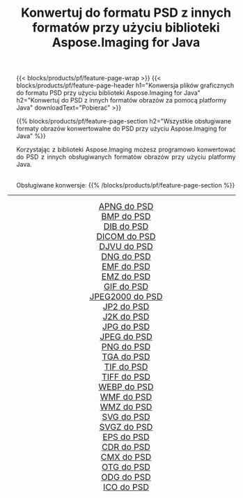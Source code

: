﻿---
title: Konwertuj do formatu PSD z innych formatów przy użyciu biblioteki Aspose.Imaging for Java 
weight: 3920
url: /pl/java/conversion/to/psd/ 
lang: pl
langdirlevel: 2
locales: zh-hans,ja,it,ru,de,es,fr,nl,id,lt,pl,pt,vi,tr,ko,zh-hant,ar,hi,th,sv,cs,uk,he
description: Za pomocą Aspose.Imaging możesz konwertować do PSD z innych formatów przy użyciu Javy
---

{{< blocks/products/pf/feature-page-wrap >}}
{{< blocks/products/pf/feature-page-header h1="Konwersja plików graficznych do formatu PSD przy użyciu biblioteki Aspose.Imaging for Java" h2="Konwertuj do PSD z innych formatów obrazów za pomocą platformy Java" downloadText="Pobierać" >}}


{{% blocks/products/pf/feature-page-section  h2="Wszystkie obsługiwane formaty obrazów konwertowalne do PSD przy użyciu Aspose.Imaging for Java" %}}
<p align=justify>Korzystając z biblioteki Aspose.Imaging możesz programowo konwertować do PSD z innych obsługiwanych formatów obrazów przy użyciu platformy Java.</p>
<br/>
Obsługiwane konwersje:
{{% /blocks/products/pf/feature-page-section %}}
<div class="container-fluid productfamilypage bg-gray">
    <div class="convertypes bg-gray agp-content section">
        <div class="container">
		<hr style="margin-left:-20px;"/>
		<div class="row other-converters" style="gap: 10px;font-size: 19px;text-align:center;">
		    <div class='col-md-2 other-converter remove-lp remove-rp'><a href="/imaging/pl/java/conversion/apng-to-psd/" style="padding:15px;">APNG do PSD</a></div>
<div class='col-md-2 other-converter remove-lp remove-rp'><a href="/imaging/pl/java/conversion/bmp-to-psd/" style="padding:15px;">BMP do PSD</a></div>
<div class='col-md-2 other-converter remove-lp remove-rp'><a href="/imaging/pl/java/conversion/dib-to-psd/" style="padding:15px;">DIB do PSD</a></div>
<div class='col-md-2 other-converter remove-lp remove-rp'><a href="/imaging/pl/java/conversion/dicom-to-psd/" style="padding:15px;">DICOM do PSD</a></div>
<div class='col-md-2 other-converter remove-lp remove-rp'><a href="/imaging/pl/java/conversion/djvu-to-psd/" style="padding:15px;">DJVU do PSD</a></div>
<div class='col-md-2 other-converter remove-lp remove-rp'><a href="/imaging/pl/java/conversion/dng-to-psd/" style="padding:15px;">DNG do PSD</a></div>
<div class='col-md-2 other-converter remove-lp remove-rp'><a href="/imaging/pl/java/conversion/emf-to-psd/" style="padding:15px;">EMF do PSD</a></div>
<div class='col-md-2 other-converter remove-lp remove-rp'><a href="/imaging/pl/java/conversion/emz-to-psd/" style="padding:15px;">EMZ do PSD</a></div>
<div class='col-md-2 other-converter remove-lp remove-rp'><a href="/imaging/pl/java/conversion/gif-to-psd/" style="padding:15px;">GIF do PSD</a></div>
<div class='col-md-2 other-converter remove-lp remove-rp'><a href="/imaging/pl/java/conversion/jpeg2000-to-psd/" style="padding:15px;">JPEG2000 do PSD</a></div>
<div class='col-md-2 other-converter remove-lp remove-rp'><a href="/imaging/pl/java/conversion/jp2-to-psd/" style="padding:15px;">JP2 do PSD</a></div>
<div class='col-md-2 other-converter remove-lp remove-rp'><a href="/imaging/pl/java/conversion/j2k-to-psd/" style="padding:15px;">J2K do PSD</a></div>
<div class='col-md-2 other-converter remove-lp remove-rp'><a href="/imaging/pl/java/conversion/jpg-to-psd/" style="padding:15px;">JPG do PSD</a></div>
<div class='col-md-2 other-converter remove-lp remove-rp'><a href="/imaging/pl/java/conversion/jpeg-to-psd/" style="padding:15px;">JPEG do PSD</a></div>
<div class='col-md-2 other-converter remove-lp remove-rp'><a href="/imaging/pl/java/conversion/png-to-psd/" style="padding:15px;">PNG do PSD</a></div>
<div class='col-md-2 other-converter remove-lp remove-rp'><a href="/imaging/pl/java/conversion/tga-to-psd/" style="padding:15px;">TGA do PSD</a></div>
<div class='col-md-2 other-converter remove-lp remove-rp'><a href="/imaging/pl/java/conversion/tif-to-psd/" style="padding:15px;">TIF do PSD</a></div>
<div class='col-md-2 other-converter remove-lp remove-rp'><a href="/imaging/pl/java/conversion/tiff-to-psd/" style="padding:15px;">TIFF do PSD</a></div>
<div class='col-md-2 other-converter remove-lp remove-rp'><a href="/imaging/pl/java/conversion/webp-to-psd/" style="padding:15px;">WEBP do PSD</a></div>
<div class='col-md-2 other-converter remove-lp remove-rp'><a href="/imaging/pl/java/conversion/wmf-to-psd/" style="padding:15px;">WMF do PSD</a></div>
<div class='col-md-2 other-converter remove-lp remove-rp'><a href="/imaging/pl/java/conversion/wmz-to-psd/" style="padding:15px;">WMZ do PSD</a></div>
<div class='col-md-2 other-converter remove-lp remove-rp'><a href="/imaging/pl/java/conversion/svg-to-psd/" style="padding:15px;">SVG do PSD</a></div>
<div class='col-md-2 other-converter remove-lp remove-rp'><a href="/imaging/pl/java/conversion/svgz-to-psd/" style="padding:15px;">SVGZ do PSD</a></div>
<div class='col-md-2 other-converter remove-lp remove-rp'><a href="/imaging/pl/java/conversion/eps-to-psd/" style="padding:15px;">EPS do PSD</a></div>
<div class='col-md-2 other-converter remove-lp remove-rp'><a href="/imaging/pl/java/conversion/cdr-to-psd/" style="padding:15px;">CDR do PSD</a></div>
<div class='col-md-2 other-converter remove-lp remove-rp'><a href="/imaging/pl/java/conversion/cmx-to-psd/" style="padding:15px;">CMX do PSD</a></div>
<div class='col-md-2 other-converter remove-lp remove-rp'><a href="/imaging/pl/java/conversion/otg-to-psd/" style="padding:15px;">OTG do PSD</a></div>
<div class='col-md-2 other-converter remove-lp remove-rp'><a href="/imaging/pl/java/conversion/odg-to-psd/" style="padding:15px;">ODG do PSD</a></div>
<div class='col-md-2 other-converter remove-lp remove-rp'><a href="/imaging/pl/java/conversion/ico-to-psd/" style="padding:15px;">ICO do PSD</a></div>
                </div>
        </div>
    </div>
</div>
<br/>

